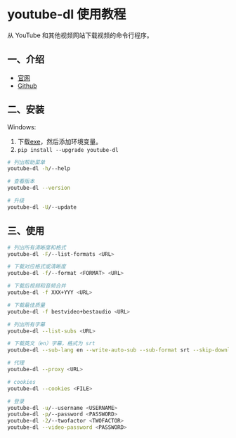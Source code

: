 # youtube-dl 使用教程


从 YouTube 和其他视频网站下载视频的命令行程序。

<!--more-->

## 一、介绍

- [官网](https://youtube-dl.org/)
- [Github](https://github.com/ytdl-org/youtube-dl/)

## 二、安装

Windows:

1. 下载[exe](https://yt-dl.org/latest/youtube-dl.exe)，然后添加环境变量。
2. `pip install --upgrade youtube-dl`

```bash
# 列出帮助菜单
youtube-dl -h/--help

# 查看版本
youtube-dl --version

# 升级
youtube-dl -U/--update
```

## 三、使用

```bash
# 列出所有清晰度和格式
youtube-dl -F/--list-formats <URL>

# 下载对应格式或清晰度
youtube-dl -f/--format <FORMAT> <URL>

# 下载后视频和音频合并
youtube-dl -f XXX+YYY <URL>

# 下载最佳质量
youtube-dl -f bestvideo+bestaudio <URL>

# 列出所有字幕
youtube-dl --list-subs <URL>

# 下载英文（en）字幕，格式为 srt
youtube-dl --sub-lang en --write-auto-sub --sub-format srt --skip-download <URL>

# 代理
youtube-dl --proxy <URL>

# cookies
youtube-dl --cookies <FILE>

# 登录
youtube-dl -u/--username <USERNAME>
youtube-dl -p/--password <PASSWORD>
youtube-dl -2/--twofactor <TWOFACTOR>
youtube-dl --video-password <PASSWORD>
```

